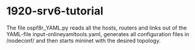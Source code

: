 # 1920-srv6-tutorial

The file ospf8r_YAML.py reads all the hosts, routers and links out of the YAML-file input-onlineyamltools.yaml, generates all configuration files in /nodeconf/ and then starts mininet with the desired topology.